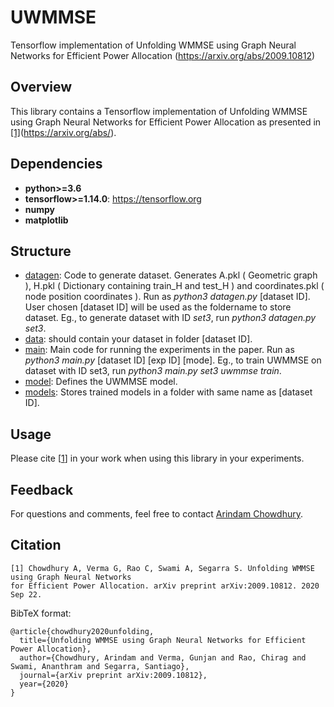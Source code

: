 # UWMMSE
Tensorflow implementation of Unfolding WMMSE using Graph Neural Networks for Efficient Power Allocation (https://arxiv.org/abs/2009.10812)

## Overview
This library contains a Tensorflow implementation of Unfolding WMMSE using Graph Neural Networks for Efficient Power Allocation as presented in [[1]](#citation)(https://arxiv.org/abs/).
## Dependencies

* **python>=3.6**
* **tensorflow>=1.14.0**: https://tensorflow.org
* **numpy**
* **matplotlib**

## Structure
* [datagen](https://github.com/ArCho48/Unrolled-WMMSE/blob/master/datagen.py): Code to generate dataset. Generates A.pkl ( Geometric graph ), H.pkl ( Dictionary containing train_H and test_H ) and coordinates.pkl ( node position coordinates ).  Run as *python3 datagen.py* \[dataset ID\]. User chosen \[dataset ID\] will be used as the foldername to store dataset. Eg., to generate dataset with ID *set3*, run *python3 datagen.py set3*.
* [data](https://github.com/ArCho48/Unrolled-WMMSE/tree/master/data): should contain your dataset in folder \[dataset ID\]. 
* [main](https://github.com/ArCho48/Unrolled-WMMSE/blob/master/main.py): Main code for running the experiments in the paper. Run as *python3 main.py* \[dataset ID\] \[exp ID\] \[mode\]. Eg., to train UWMMSE on dataset with ID set3, run *python3 main.py set3 uwmmse train*.
* [model](https://github.com/ArCho48/Unrolled-WMMSE/blob/master/model.py): Defines the UWMMSE model.
* [models](https://github.com/ArCho48/Unrolled-WMMSE/tree/master/models): Stores trained models in a folder with same name as \[dataset ID\].

## Usage


Please cite [[1](#citation)] in your work when using this library in your experiments.

## Feedback
For questions and comments, feel free to contact [Arindam Chowdhury](mailto:arindam.chowdhury@rice.edu).

## Citation
```
[1] Chowdhury A, Verma G, Rao C, Swami A, Segarra S. Unfolding WMMSE using Graph Neural Networks 
for Efficient Power Allocation. arXiv preprint arXiv:2009.10812. 2020 Sep 22.
```

BibTeX format:
```
@article{chowdhury2020unfolding,
  title={Unfolding WMMSE using Graph Neural Networks for Efficient Power Allocation},
  author={Chowdhury, Arindam and Verma, Gunjan and Rao, Chirag and Swami, Ananthram and Segarra, Santiago},
  journal={arXiv preprint arXiv:2009.10812},
  year={2020}
}

```
